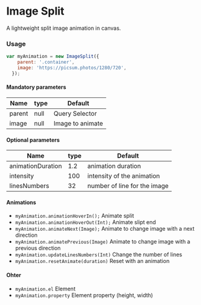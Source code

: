 # Image Split

A lightweight split image animation in canvas.

### Usage
``` javascript
var myAnimation = new ImageSplit({
    parent: '.container',
    image: 'https://picsum.photos/1280/720',
  });
```
#### Mandatory parameters

| Name  | type | Default |
| ------------- | :--- | ------------- |
| parent | null | Query Selector |
| image | null | Image to animate|

#### Optional parameters

| Name  | type | Default |
| ------------- | :--- | ------------- |
| animationDuration | 1.2 | animation duration |
| intensity | 100 | intensity of the animation |
| linesNumbers | 32 | number of line for the image |

#### Animations
- `myAnimation.animationHoverIn();` Animate split
- `myAnimation.animationHoverOut(Int);` Animate slipt end
- `myAnimation.animateNext(Image);` Animate to change image with a next direction
- `myAnimation.animatePrevious(Image)` Animate to change image with a previous direction
- `myAnimation.updateLinesNumbers(Int)` Change the number of lines
- `myAnimation.resetAnimate(duration)` Reset with an animation

#### Ohter
- `myAnimation.el` Element
- `myAnimation.property` Element property (height, width)
